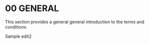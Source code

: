 # 00 GENERAL

This section provides a general general introduction to the terms and conditions.

Sample edit2